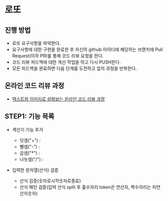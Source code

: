 # 로또
## 진행 방법
* 로또 요구사항을 파악한다.
* 요구사항에 대한 구현을 완료한 후 자신의 github 아이디에 해당하는 브랜치에 Pull Request(이하 PR)를 통해 코드 리뷰 요청을 한다.
* 코드 리뷰 피드백에 대한 개선 작업을 하고 다시 PUSH한다.
* 모든 피드백을 완료하면 다음 단계를 도전하고 앞의 과정을 반복한다.

## 온라인 코드 리뷰 과정
* [텍스트와 이미지로 살펴보는 온라인 코드 리뷰 과정](https://github.com/next-step/nextstep-docs/tree/master/codereview)


## STEP1: 기능 목록 
* 계산기 기능 추가
  * 덧셈("+") :
  * 뺄셈("-") :
  * 곱셈("*") :
  * 나눗셈("/") :

* 입력한 문자열(산식) 검증 
  * 산식 검증(숫자로시작숫자로종료)
  * 산식 패턴 검증(입력 산식 split 후 홀수자리 token은 연산자, 짝수자리는 피연산자숫자)

